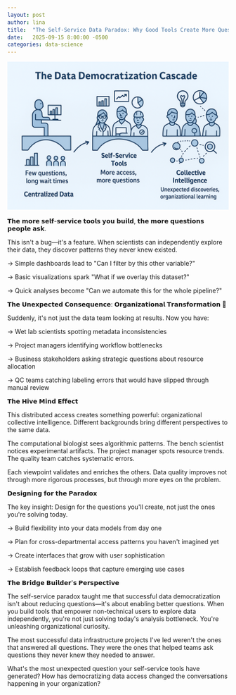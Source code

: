 ```yaml
---
layout: post
author: lina
title:  "The Self-Service Data Paradox: Why Good Tools Create More Questions Than Answers"
date:   2025-09-15 8:00:00 -0500
categories: data-science
---
```


![The Data Democratization Cascade](/assets/images/posts/2025-09-15-the-self-service-data-paradox.png)

𝗧𝗵𝗲 𝗺𝗼𝗿𝗲 𝘀𝗲𝗹𝗳-𝘀𝗲𝗿𝘃𝗶𝗰𝗲 𝘁𝗼𝗼𝗹𝘀 𝘆𝗼𝘂 𝗯𝘂𝗶𝗹𝗱, 𝘁𝗵𝗲 𝗺𝗼𝗿𝗲 𝗾𝘂𝗲𝘀𝘁𝗶𝗼𝗻𝘀 𝗽𝗲𝗼𝗽𝗹𝗲 𝗮𝘀𝗸.

This isn't a bug—it's a feature. When scientists can independently explore their data, they discover patterns they never knew existed.

→ Simple dashboards lead to "Can I filter by this other variable?"

→ Basic visualizations spark "What if we overlay this dataset?"

→ Quick analyses become "Can we automate this for the whole pipeline?"

𝗧𝗵𝗲 𝗨𝗻𝗲𝘅𝗽𝗲𝗰𝘁𝗲𝗱 𝗖𝗼𝗻𝘀𝗲𝗾𝘂𝗲𝗻𝗰𝗲: 𝗢𝗿𝗴𝗮𝗻𝗶𝘇𝗮𝘁𝗶𝗼𝗻𝗮𝗹 𝗧𝗿𝗮𝗻𝘀𝗳𝗼𝗿𝗺𝗮𝘁𝗶𝗼𝗻 🚀

Suddenly, it's not just the data team looking at results. Now you have: 

→ Wet lab scientists spotting metadata inconsistencies

→ Project managers identifying workflow bottlenecks

→ Business stakeholders asking strategic questions about resource allocation

→ QC teams catching labeling errors that would have slipped through manual review

𝗧𝗵𝗲 𝗛𝗶𝘃𝗲 𝗠𝗶𝗻𝗱 𝗘𝗳𝗳𝗲𝗰𝘁

This distributed access creates something powerful: organizational collective intelligence. Different backgrounds bring different perspectives to the same data.

The computational biologist sees algorithmic patterns. The bench scientist notices experimental artifacts. The project manager spots resource trends. The quality team catches systematic errors.

Each viewpoint validates and enriches the others. Data quality improves not through more rigorous processes, but through more eyes on the problem.

𝗗𝗲𝘀𝗶𝗴𝗻𝗶𝗻𝗴 𝗳𝗼𝗿 𝘁𝗵𝗲 𝗣𝗮𝗿𝗮𝗱𝗼𝘅

The key insight: Design for the questions you'll create, not just the ones you're solving today.

→ Build flexibility into your data models from day one

→ Plan for cross-departmental access patterns you haven't imagined yet

→ Create interfaces that grow with user sophistication

→ Establish feedback loops that capture emerging use cases

𝗧𝗵𝗲 𝗕𝗿𝗶𝗱𝗴𝗲 𝗕𝘂𝗶𝗹𝗱𝗲𝗿'𝘀 𝗣𝗲𝗿𝘀𝗽𝗲𝗰𝘁𝗶𝘃𝗲

The self-service paradox taught me that successful data democratization isn't about reducing questions—it's about enabling better questions. When you build tools that empower non-technical users to explore data independently, you're not just solving today's analysis bottleneck. You're unleashing organizational curiosity.

The most successful data infrastructure projects I've led weren't the ones that answered all questions. They were the ones that helped teams ask questions they never knew they needed to answer.

What's the most unexpected question your self-service tools have generated? How has democratizing data access changed the conversations happening in your organization?